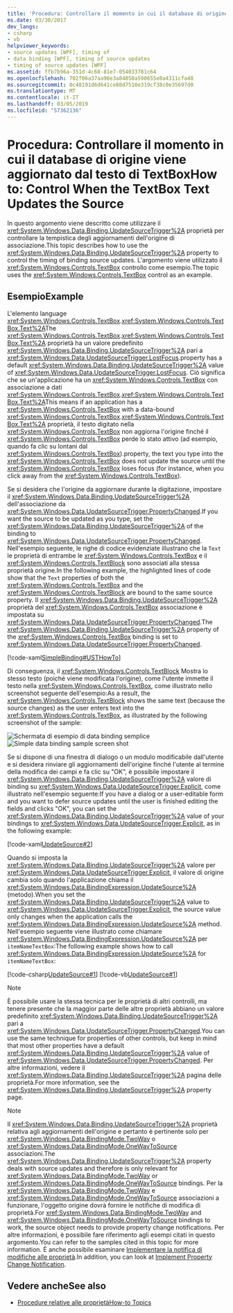 ```yaml
---
title: 'Procedura: Controllare il momento in cui il database di origine viene aggiornato dal testo di TextBox'
ms.date: 03/30/2017
dev_langs:
- csharp
- vb
helpviewer_keywords:
- source updates [WPF], timing of
- data binding [WPF], timing of source updates
- timing of source updates [WPF]
ms.assetid: ffb7b96a-351d-4c68-81e7-054033781c64
ms.openlocfilehash: 702f06a37aa98e3a84858a590655e8a4311cfa48
ms.sourcegitcommit: 0c48191d6d641ce88d7510e319cf38c0e35697d0
ms.translationtype: MT
ms.contentlocale: it-IT
ms.lasthandoff: 03/05/2019
ms.locfileid: "57362136"
---
```

# <a name="how-to-control-when-the-textbox-text-updates-the-source"></a><span data-ttu-id="b3b9a-102">Procedura: Controllare il momento in cui il database di origine viene aggiornato dal testo di TextBox</span><span class="sxs-lookup"><span data-stu-id="b3b9a-102">How to: Control When the TextBox Text Updates the Source</span></span>
<span data-ttu-id="b3b9a-103">In questo argomento viene descritto come utilizzare il <xref:System.Windows.Data.Binding.UpdateSourceTrigger%2A> proprietà per controllare la tempistica degli aggiornamenti dell'origine di associazione.</span><span class="sxs-lookup"><span data-stu-id="b3b9a-103">This topic describes how to use the <xref:System.Windows.Data.Binding.UpdateSourceTrigger%2A> property to control the timing of binding source updates.</span></span> <span data-ttu-id="b3b9a-104">L'argomento viene utilizzato il <xref:System.Windows.Controls.TextBox> controllo come esempio.</span><span class="sxs-lookup"><span data-stu-id="b3b9a-104">The topic uses the <xref:System.Windows.Controls.TextBox> control as an example.</span></span>  
  
## <a name="example"></a><span data-ttu-id="b3b9a-105">Esempio</span><span class="sxs-lookup"><span data-stu-id="b3b9a-105">Example</span></span>  
 <span data-ttu-id="b3b9a-106">L'elemento language <xref:System.Windows.Controls.TextBox>.<xref:System.Windows.Controls.TextBox.Text%2A></span><span class="sxs-lookup"><span data-stu-id="b3b9a-106">The <xref:System.Windows.Controls.TextBox>.<xref:System.Windows.Controls.TextBox.Text%2A></span></span> <span data-ttu-id="b3b9a-107">proprietà ha un valore predefinito <xref:System.Windows.Data.Binding.UpdateSourceTrigger%2A> pari a <xref:System.Windows.Data.UpdateSourceTrigger.LostFocus>.</span><span class="sxs-lookup"><span data-stu-id="b3b9a-107">property has a default <xref:System.Windows.Data.Binding.UpdateSourceTrigger%2A> value of <xref:System.Windows.Data.UpdateSourceTrigger.LostFocus>.</span></span> <span data-ttu-id="b3b9a-108">Ciò significa che se un'applicazione ha un <xref:System.Windows.Controls.TextBox> con associazione a dati <xref:System.Windows.Controls.TextBox>.<xref:System.Windows.Controls.TextBox.Text%2A></span><span class="sxs-lookup"><span data-stu-id="b3b9a-108">This means if an application has a <xref:System.Windows.Controls.TextBox> with a data-bound <xref:System.Windows.Controls.TextBox>.<xref:System.Windows.Controls.TextBox.Text%2A></span></span> <span data-ttu-id="b3b9a-109">proprietà, il testo digitato nella <xref:System.Windows.Controls.TextBox> non aggiorna l'origine finché il <xref:System.Windows.Controls.TextBox> perde lo stato attivo (ad esempio, quando fa clic su lontani dal <xref:System.Windows.Controls.TextBox>).</span><span class="sxs-lookup"><span data-stu-id="b3b9a-109">property, the text you type into the <xref:System.Windows.Controls.TextBox> does not update the source until the <xref:System.Windows.Controls.TextBox> loses focus (for instance, when you click away from the <xref:System.Windows.Controls.TextBox>).</span></span>  
  
 <span data-ttu-id="b3b9a-110">Se si desidera che l'origine da aggiornare durante la digitazione, impostare il <xref:System.Windows.Data.Binding.UpdateSourceTrigger%2A> dell'associazione da <xref:System.Windows.Data.UpdateSourceTrigger.PropertyChanged>.</span><span class="sxs-lookup"><span data-stu-id="b3b9a-110">If you want the source to be updated as you type, set the <xref:System.Windows.Data.Binding.UpdateSourceTrigger%2A> of the binding to <xref:System.Windows.Data.UpdateSourceTrigger.PropertyChanged>.</span></span> <span data-ttu-id="b3b9a-111">Nell'esempio seguente, le righe di codice evidenziate illustrano che la `Text` le proprietà di entrambe le <xref:System.Windows.Controls.TextBox> e il <xref:System.Windows.Controls.TextBlock> sono associati alla stessa proprietà origine.</span><span class="sxs-lookup"><span data-stu-id="b3b9a-111">In the following example, the highlighted lines of code show that the `Text` properties of both the <xref:System.Windows.Controls.TextBox> and the <xref:System.Windows.Controls.TextBlock> are bound to the same source property.</span></span> <span data-ttu-id="b3b9a-112">Il <xref:System.Windows.Data.Binding.UpdateSourceTrigger%2A> proprietà del <xref:System.Windows.Controls.TextBox> associazione è impostata su <xref:System.Windows.Data.UpdateSourceTrigger.PropertyChanged>.</span><span class="sxs-lookup"><span data-stu-id="b3b9a-112">The <xref:System.Windows.Data.Binding.UpdateSourceTrigger%2A> property of the <xref:System.Windows.Controls.TextBox> binding is set to <xref:System.Windows.Data.UpdateSourceTrigger.PropertyChanged>.</span></span>  
  
 [!code-xaml[SimpleBinding#USTHowTo](~/samples/snippets/visualbasic/VS_Snippets_Wpf/SimpleBinding/VisualBasic/Page1.xaml?highlight=33-39,41-42)]  
  
 <span data-ttu-id="b3b9a-113">Di conseguenza, il <xref:System.Windows.Controls.TextBlock> Mostra lo stesso testo (poiché viene modificata l'origine), come l'utente immette il testo nella <xref:System.Windows.Controls.TextBox>, come illustrato nello screenshot seguente dell'esempio:</span><span class="sxs-lookup"><span data-stu-id="b3b9a-113">As a result, the <xref:System.Windows.Controls.TextBlock> shows the same text (because the source changes) as the user enters text into the <xref:System.Windows.Controls.TextBox>, as illustrated by the following screenshot of the sample:</span></span>  
  
 <span data-ttu-id="b3b9a-114">![Schermata di esempio di data binding semplice](./media/databindingsimplebindingsample2.png "DataBindingSimpleBindingSample2")</span><span class="sxs-lookup"><span data-stu-id="b3b9a-114">![Simple data binding sample screen shot](./media/databindingsimplebindingsample2.png "DataBindingSimpleBindingSample2")</span></span>  
  
 <span data-ttu-id="b3b9a-115">Se si dispone di una finestra di dialogo o un modulo modificabile dall'utente e si desidera rinviare gli aggiornamenti dell'origine finché l'utente al termine della modifica dei campi e fa clic su "OK", è possibile impostare il <xref:System.Windows.Data.Binding.UpdateSourceTrigger%2A> valore di binding su <xref:System.Windows.Data.UpdateSourceTrigger.Explicit>, come illustrato nell'esempio seguente:</span><span class="sxs-lookup"><span data-stu-id="b3b9a-115">If you have a dialog or a user-editable form and you want to defer source updates until the user is finished editing the fields and clicks "OK", you can set the <xref:System.Windows.Data.Binding.UpdateSourceTrigger%2A> value of your bindings to <xref:System.Windows.Data.UpdateSourceTrigger.Explicit>, as in the following example:</span></span>  
  
 [!code-xaml[UpdateSource#2](~/samples/snippets/csharp/VS_Snippets_Wpf/UpdateSource/CSharp/Window1.xaml#2)]  
  
 <span data-ttu-id="b3b9a-116">Quando si imposta la <xref:System.Windows.Data.Binding.UpdateSourceTrigger%2A> valore per <xref:System.Windows.Data.UpdateSourceTrigger.Explicit>, il valore di origine cambia solo quando l'applicazione chiama il <xref:System.Windows.Data.BindingExpression.UpdateSource%2A> (metodo).</span><span class="sxs-lookup"><span data-stu-id="b3b9a-116">When you set the <xref:System.Windows.Data.Binding.UpdateSourceTrigger%2A> value to <xref:System.Windows.Data.UpdateSourceTrigger.Explicit>, the source value only changes when the application calls the <xref:System.Windows.Data.BindingExpression.UpdateSource%2A> method.</span></span> <span data-ttu-id="b3b9a-117">Nell'esempio seguente viene illustrato come chiamare <xref:System.Windows.Data.BindingExpression.UpdateSource%2A> per `itemNameTextBox`:</span><span class="sxs-lookup"><span data-stu-id="b3b9a-117">The following example shows how to call <xref:System.Windows.Data.BindingExpression.UpdateSource%2A> for `itemNameTextBox`:</span></span>  
  
 [!code-csharp[UpdateSource#1](~/samples/snippets/csharp/VS_Snippets_Wpf/UpdateSource/CSharp/Window1.xaml.cs#1)]
 [!code-vb[UpdateSource#1](~/samples/snippets/visualbasic/VS_Snippets_Wpf/UpdateSource/VisualBasic/Window1.xaml.vb#1)]  
  
> [!NOTE]
>  <span data-ttu-id="b3b9a-118">È possibile usare la stessa tecnica per le proprietà di altri controlli, ma tenere presente che la maggior parte delle altre proprietà abbiano un valore predefinito <xref:System.Windows.Data.Binding.UpdateSourceTrigger%2A> pari a <xref:System.Windows.Data.UpdateSourceTrigger.PropertyChanged>.</span><span class="sxs-lookup"><span data-stu-id="b3b9a-118">You can use the same technique for properties of other controls, but keep in mind that most other properties have a default <xref:System.Windows.Data.Binding.UpdateSourceTrigger%2A> value of <xref:System.Windows.Data.UpdateSourceTrigger.PropertyChanged>.</span></span> <span data-ttu-id="b3b9a-119">Per altre informazioni, vedere il <xref:System.Windows.Data.Binding.UpdateSourceTrigger%2A> pagina delle proprietà.</span><span class="sxs-lookup"><span data-stu-id="b3b9a-119">For more information, see the <xref:System.Windows.Data.Binding.UpdateSourceTrigger%2A> property page.</span></span>  
  
> [!NOTE]
>  <span data-ttu-id="b3b9a-120">Il <xref:System.Windows.Data.Binding.UpdateSourceTrigger%2A> proprietà relativa agli aggiornamenti dell'origine e pertanto è pertinente solo per <xref:System.Windows.Data.BindingMode.TwoWay> o <xref:System.Windows.Data.BindingMode.OneWayToSource> associazioni.</span><span class="sxs-lookup"><span data-stu-id="b3b9a-120">The <xref:System.Windows.Data.Binding.UpdateSourceTrigger%2A> property deals with source updates and therefore is only relevant for <xref:System.Windows.Data.BindingMode.TwoWay> or <xref:System.Windows.Data.BindingMode.OneWayToSource> bindings.</span></span> <span data-ttu-id="b3b9a-121">Per la <xref:System.Windows.Data.BindingMode.TwoWay> e <xref:System.Windows.Data.BindingMode.OneWayToSource> associazioni a funzionare, l'oggetto origine dovrà fornire le notifiche di modifica di proprietà.</span><span class="sxs-lookup"><span data-stu-id="b3b9a-121">For <xref:System.Windows.Data.BindingMode.TwoWay> and <xref:System.Windows.Data.BindingMode.OneWayToSource> bindings to work, the source object needs to provide property change notifications.</span></span> <span data-ttu-id="b3b9a-122">Per altre informazioni, è possibile fare riferimento agli esempi citati in questo argomento.</span><span class="sxs-lookup"><span data-stu-id="b3b9a-122">You can refer to the samples cited in this topic for more information.</span></span> <span data-ttu-id="b3b9a-123">È anche possibile esaminare [Implementare la notifica di modifiche alle proprietà](how-to-implement-property-change-notification.md).</span><span class="sxs-lookup"><span data-stu-id="b3b9a-123">In addition, you can look at [Implement Property Change Notification](how-to-implement-property-change-notification.md).</span></span>  
  
## <a name="see-also"></a><span data-ttu-id="b3b9a-124">Vedere anche</span><span class="sxs-lookup"><span data-stu-id="b3b9a-124">See also</span></span>
- [<span data-ttu-id="b3b9a-125">Procedure relative alle proprietà</span><span class="sxs-lookup"><span data-stu-id="b3b9a-125">How-to Topics</span></span>](data-binding-how-to-topics.md)
